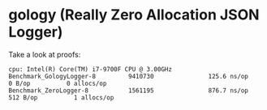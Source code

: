 # gology (Really Zero Allocation JSON Logger)

Take a look at proofs:

	cpu: Intel(R) Core(TM) i7-9700F CPU @ 3.00GHz
	Benchmark_GologyLogger-8         9410730               125.6 ns/op             0 B/op          0 allocs/op
	Benchmark_ZeroLogger-8           1561195               876.7 ns/op           512 B/op          1 allocs/op
